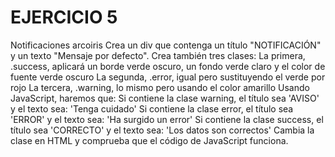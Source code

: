 # EJERCICIO 5
Notificaciones arcoiris
Crea un div que contenga un título "NOTIFICACIÓN" y un texto "Mensaje por defecto". Crea también tres clases:
La primera, .success, aplicará un borde verde oscuro, un fondo verde claro y el color de fuente verde oscuro
La segunda, .error, igual pero sustituyendo el verde por rojo
La tercera, .warning, lo mismo pero usando el color amarillo
Usando JavaScript, haremos que:
Si contiene la clase warning, el título sea 'AVISO' y el texto sea: 'Tenga cuidado'
Si contiene la clase error, el título sea 'ERROR' y el texto sea: 'Ha surgido un error'
Si contiene la clase success, el título sea 'CORRECTO' y el texto sea: 'Los datos son correctos'
Cambia la clase en HTML y comprueba que el código de JavaScript funciona.